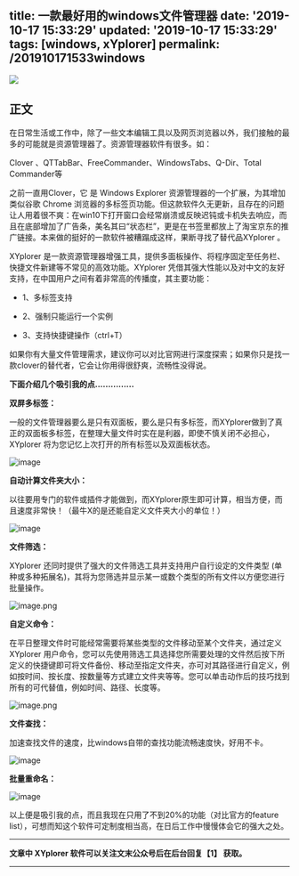 title: 一款最好用的windows文件管理器
date: '2019-10-17 15:33:29'
updated: '2019-10-17 15:33:29'
tags: [windows, xYplorer]
permalink: /201910171533windows
---
![](https://img.hacpai.com/bing/20180704.jpg?imageView2/1/w/960/h/540/interlace/1/q/100)


## 正文

在日常生活或工作中，除了一些文本编辑工具以及网页浏览器以外，我们接触的最多的可能就是资源管理器了。资源管理器软件有很多。如：



Clover 、QTTabBar、FreeCommander、WindowsTabs、Q-Dir、Total Commander等



之前一直用Clover，它 是 Windows Explorer 资源管理器的一个扩展，为其增加类似谷歌 Chrome 浏览器的多标签页功能。但这款软件久无更新，且存在的问题让人用着很不爽：在win10下打开窗口会经常崩溃或反映迟钝或卡机失去响应，而且在底部增加了广告条，美名其曰“状态栏”，更是在书签里都放上了淘宝京东的推广链接。本来做的挺好的一款软件被糟蹋成这样，果断寻找了替代品XYplorer 。



XYplorer 是一款资源管理器增强工具，提供多面板操作、将程序固定至任务栏、快捷文件新建等不常见的高效功能。XYplorer 凭借其强大性能以及对中文的友好支持，在中国用户之间有着非常高的传播度，其主要功能：



* 1、多标签支持

* 2、强制只能运行一个实例

* 3、支持快捷键操作（ctrl+T）



如果你有大量文件管理需求，建议你可以对比官网进行深度探索；如果你只是找一款clover的替代者，它会让你用得很舒爽，流畅性没得说。

**下面介绍几个吸引我的点...............**


**双屏多标签：**



一般的文件管理器要么是只有双面板，要么是只有多标签，而XYplorer做到了真正的双面板多标签，在整理大量文件时实在是利器，即使不慎关闭不必担心，XYplorer 将为您记忆上次打开的所有标签以及双面板状态。

![image](https://imgconvert.csdnimg.cn/aHR0cDovL3VwbG9hZC1pbWFnZXMuamlhbnNodS5pby91cGxvYWRfaW1hZ2VzLzkxMzQ3NjMtNTFhMTlmNTdmY2VjZGUwYQ?x-oss-process=image/format,png)

**自动计算文件夹大小：**

以往要用专门的软件或插件才能做到，而XYplorer原生即可计算，相当方便，而且速度非常快！（最牛X的是还能自定义文件夹大小的单位！）

![image](https://imgconvert.csdnimg.cn/aHR0cDovL3VwbG9hZC1pbWFnZXMuamlhbnNodS5pby91cGxvYWRfaW1hZ2VzLzkxMzQ3NjMtZThmMzRhOTcyOThjNDVkOA?x-oss-process=image/format,png)

**文件筛选：**

XYplorer 还同时提供了强大的文件筛选工具并支持用户自行设定的文件类型 (单种或多种拓展名)，其将为您筛选并显示某一或数个类型的所有文件以方便您进行批量操作。

![image.png](https://imgconvert.csdnimg.cn/aHR0cHM6Ly91cGxvYWQtaW1hZ2VzLmppYW5zaHUuaW8vdXBsb2FkX2ltYWdlcy85MTM0NzYzLTE2NWQ2NzM3MjE2OTExZDIucG5n?x-oss-process=image/format,png)


**自定义命令：**

在平日整理文件时可能经常需要将某些类型的文件移动至某个文件夹，通过定义 XYplorer 用户命令，您可以先使用筛选工具选择您所需要处理的文件然后按下所定义的快捷键即可将文件备份、移动至指定文件夹，亦可对其路径进行自定义，例如按时间、按长度、按数量等方式建立文件夹等等。您可以单击动作后的技巧找到所有的可代替值，例如时间、路径、长度等。

![image.png](https://imgconvert.csdnimg.cn/aHR0cHM6Ly91cGxvYWQtaW1hZ2VzLmppYW5zaHUuaW8vdXBsb2FkX2ltYWdlcy85MTM0NzYzLWE4YTNmYTNkOTQxYWU2NTAucG5n?x-oss-process=image/format,png)


**文件查找：**

加速查找文件的速度，比windows自带的查找功能流畅速度快，好用不卡。

![image](https://imgconvert.csdnimg.cn/aHR0cDovL3VwbG9hZC1pbWFnZXMuamlhbnNodS5pby91cGxvYWRfaW1hZ2VzLzkxMzQ3NjMtNjAyMzE0YzczODQ1N2MwNw?x-oss-process=image/format,png)

**批量重命名：**

![image](https://imgconvert.csdnimg.cn/aHR0cDovL3VwbG9hZC1pbWFnZXMuamlhbnNodS5pby91cGxvYWRfaW1hZ2VzLzkxMzQ3NjMtNjFkOWQ0YTJjYWY5ZjM1MA?x-oss-process=image/format,png)

以上便是吸引我的点，而且我现在只用了不到20%的功能（对比官方的feature list），可想而知这个软件可定制度相当高，在日后工作中慢慢体会它的强大之处。


----------
**文章中 XYplorer 软件可以关注文末公众号后在后台回复【1】 获取。**

------
